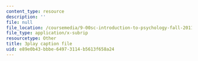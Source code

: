 ```yaml
---
content_type: resource
description: ''
file: null
file_location: /coursemedia/9-00sc-introduction-to-psychology-fall-2011/e89e0b43bbbe64973114b5613f658a24_QvK6YdFKMY8.srt
file_type: application/x-subrip
resourcetype: Other
title: 3play caption file
uid: e89e0b43-bbbe-6497-3114-b5613f658a24
---
```

